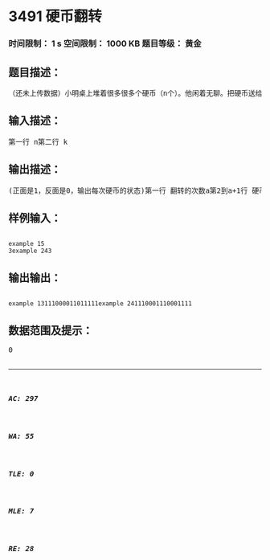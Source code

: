 # 3491 硬币翻转   
### 时间限制： 1 s     空间限制： 1000 KB     题目等级： 黄金  
## 题目描述：  

<pre>
（还未上传数据）小明桌上堆着很多很多个硬币（n个）。他闲着无聊。把硬币送给了他的爸爸。他的爸爸有强迫症。发现这些硬币都是反面朝上。他想把这些硬币都弄成正面朝上。小明想考考他的爸爸的智商如何。让爸爸每次只翻转k个硬币（1<=k<=n)。爸爸想证明自己的实力。可惜他数学不太好。邀请了你来帮他解决这个问题。
</pre>
  
  
## 输入描述：  

<pre>
第一行 n第二行 k
</pre>
  
  
## 输出描述：  

<pre>
(正面是1，反面是0，输出每次硬币的状态)第一行 翻转的次数a第2到a+1行 硬币的状态（翻转方法只需输出一种）
</pre>
  
  
## 样例输入：  

<pre><code>
example 15  
3example 243
</code></pre>
  
  
## 输出输出：  

<pre><code>
example 13111000011011111example 241110001110001111
</code></pre>
  
  
## 数据范围及提示：  

<pre>
0<k<=n<20
</pre>
  
  
***  

##### AC: 297  
##### WA: 55  
##### TLE: 0  
##### MLE: 7  
##### RE: 28  

